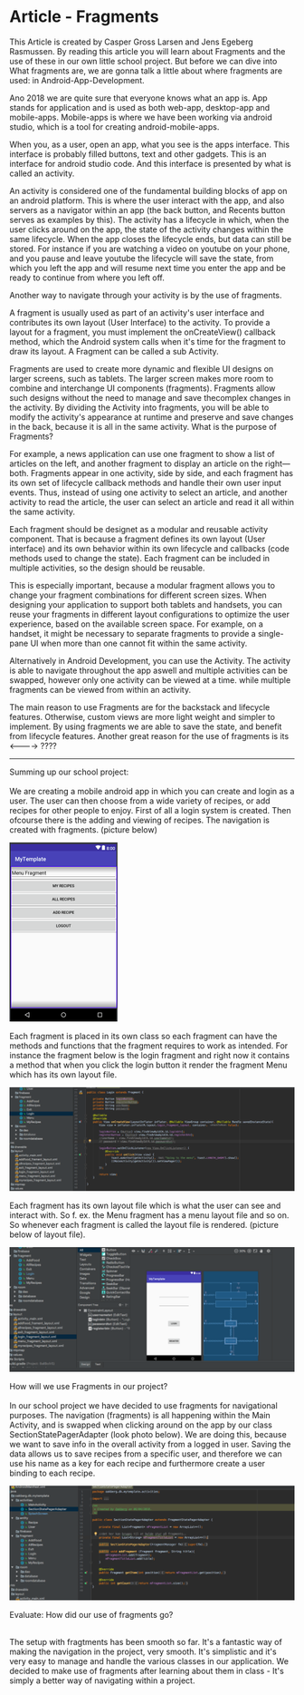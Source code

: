 # Article - Fragments

This Article is created by Casper Gross Larsen and Jens Egeberg Rasmussen. By reading this article you will learn about Fragments and the use of these in our own little school project. But before we can dive into What fragments are, we are gonna talk a little about where fragments are used: in Android-App-Development.

Ano 2018 we are quite sure that everyone knows what an app is. App stands for application and is used as both web-app, desktop-app and mobile-apps. Mobile-apps is where we have been working via android studio, which is a tool for creating android-mobile-apps. 

When you, as a user, open an app, what you see is the apps interface. This interface is probably filled buttons, text and other gadgets. This is an interface for android studio code. And this interface is presented by what is called an activity.

An activity is considered one of the fundamental building blocks of app on an android platform. This is where the user interact with the app, and also servers as a navigator within an app (the back button, and Recents button serves as examples by this). The activity has a lifecycle in which, when the user clicks around on the app, the state of the activity changes within the same lifecycle. When the app closes the lifecycle ends, but data can still be stored. For instance if you are watching a video on youtube on your phone, and you pause and leave youtube the lifecycle will save the state, from which you left the app and will resume next time you enter the app and be ready to continue from where you left off.

Another way to navigate through your activity is by the use of fragments.

A fragment is usually used as part of an activity's user interface and contributes its own layout (User Interface) to the activity. To provide a layout for a fragment, you must implement the onCreateView() callback method, which the Android system calls when it's time for the fragment to draw its layout. A Fragment can be called a sub Activity.

Fragments are used to create more dynamic and flexible UI designs on larger screens, such as tablets. The larger screen makes more room to combine and interchange UI components (fragments). Fragments allow such designs without the need to manage and save thecomplex changes in the activity. By dividing the Activity into fragments, you will be able to modify the activity's appearance at runtime and preserve and save changes in the back, because it is all in the same activity.
What is the purpose of Fragments?

For example, a news application can use one fragment to show a list of articles on the left, and another fragment to display an article on the right—both. Fragments appear in one activity, side by side, and each fragment has its own set of lifecycle callback methods and handle their own user input events. Thus, instead of using one activity to select an article, and another activity to read the article, the user can select an article and read it all within the same activity.

Each fragment should be designet as a modular and reusable activity component. That is because a fragment defines its own layout (User interface) and its own behavior within its own lifecycle and callbacks (code methods used to change the state). Each fragment can be included in multiple activities, so the design should be reusable. 

This is especially important, because a modular fragment allows you to change your fragment combinations for different screen sizes. When designing your application to support both tablets and handsets, you can reuse your fragments in different layout configurations to optimize the user experience, based on the available screen space. For example, on a handset, it might be necessary to separate fragments to provide a single-pane UI when more than one cannot fit within the same activity.

Alternatively in Android Development, you can use the Activity. The activity is able to navigate throughout the app aswell and multiple activities can be swapped, however only one activity can be viewed at a time. while multiple fragments can be viewed from within an activity.

The main reason to use Fragments are for the backstack and lifecycle features. Otherwise, custom views are more light weight and simpler to implement. By using fragments we are able to save the state, and benefit from lifecycle features. Another great reason for the use of fragments is its <----> ????

-------------------------------------
Summing up our school project: <br> <br>
We are creating a mobile android app in which you can create and login as a user. The user can then choose from a wide variety of recipes, or add recipes for other people to enjoy. First of all a login system is created.
Then ofcourse there is the adding and viewing of recipes. The navigation is created with fragments. (picture below)

![alt text](https://github.com/J-Egeberg/BallBoiV5/blob/master/Menu.png)

Each fragment is placed in its own class so each fragment can have the methods and functions that the fragment requires to work as intended. For instance the fragment below is the login fragment and right now it contains a method that when you click the login button it render the fragment Menu which has its own layout file.

![alt text](https://github.com/J-Egeberg/BallBoiV5/blob/master/Fragment.png)

Each fragment has its own layout file which is what the user can see and interact with. So f. ex. the Menu fragment has a menu layout file and so on. So whenever each fragment is called the layout file is rendered. (picture below of layout file).

![alt text](https://github.com/J-Egeberg/BallBoiV5/blob/master/Layout.png)

How will we use Fragments in our project? <br> <br>
In our school project we have decided to use fragments for navigational purposes. The navigation (fragments) is all happening within the Main Activity, and is swapped when clicking around on the app by our class SectionStatePagerAdapter (look photo below). We are doing this, because we want to save info in the overall activity from a logged in user. Saving the data allows us to save recipes from a specific user, and therefore we can use his name as a key for each recipe and furthermore create a user binding to each recipe.

![alt text](https://github.com/J-Egeberg/BallBoiV5/blob/master/FragmentManager.png)


Evaluate: How did our use of fragments go? <br> <br>

The setup with fragtments has been smooth so far. It's a fantastic way of making the navigation in the project, very smooth. It's simplistic and it's very easy to manage and handle the various classes in our application. We decided to make use of fragments after learning about them in class - It's simply a better way of navigating within a project. 



